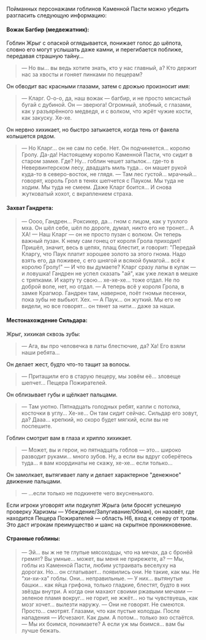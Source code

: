 
Пойманных персонажами гоблинов Каменной Пасти можно убедить разгласить следующую информацию:

#### Вожак Багбир (медвежатник):
Гоблин Жрыг с опаской оглядывается, понижает голос до шёпота, словно его могут услышать даже камни, и перегибается поближе, передавая страшную тайну…
> — Но вы… вы ведь хотите знать, кто у нас главный, а? Кто держит нас за хвосты и гоняет пинками по пещерам?

Он обводит вас красными глазами, затем с дрожью произносит имя:
> — Кларг. О-о-о, да, наш вожак — багбир, и не просто мясистый бугай с дубиной. Он — зверюга! Огромный, злобный, с глазами, как у разъярённого медведя, и с волком, что жрёт чужие кости, как закуску. Хе-хе.

Он нервно хихикает, но быстро затыкается, когда тень от факела колышется рядом.
> — Но Кларг... он не сам по себе. Нет. Он подчиняется... королю Гролу. Да-да! Настоящему королю Каменной Пасти, что сидит в старом замке. Где? Ну… гоблин чешет затылок... где-то в Невервинтерском лесу, двадцать миль туда... он машет рукой куда-то в северо-восток, не глядя.
> — Там лес густой… мрачный… говорят, король Грол в тенях шепчется с Пауком. Мы туда не ходим. Мы туда не смеем. Даже Кларг боится…
И снова жутковатый хохот, с вкраплением страха.

#### Захват Гандрета:
> — Оооо, Гандрен... Роксикер, да... гном с лицом, как у тухлого мха. Он шёл себе, шёл по дороге, думал, никто его не тронет… А ХА!
— Наш Кларг — он не просто пузан с волком. Он теперь важный пузан. К нему сам гонец от короля Грола приходил! Пришёл, значит, весь в цепях, плащ блестит, и говорит: "Передай Кларгу, что Паук платит хорошее золото за этого гнома. Надо взять его, да поживее, с его шнягой и всякой бумагой… всё к королю Гролу!"
— И что вы думаете? Кларг сразу лапы в кулак — и ловушка! Гандрен не успел сказать "ай", как уже лежал в мешке с тряпками. И карту ту свою... хе-хе-хе... тоже отдал. Не по доброй воле, нет, но отдал.
— А теперь всё у короля Грола, в замке Крагмор. Гандрен там, наверное, поёт гномьи песенки, пока зубы не выбьют. Хех.
— А Паук… он жуткий. Мы его не видели, но все говорят… он тянет за нити… даже за наши. 

#### Местонахождение Сильдара:
Жрыг, хихикая сквозь зубы:
> — Ага, вы про человечка в латы блестючие, да? Ха! Его взяли наши ребята…

Он делает жест, будто что-то тащит за волосы.
> — Притащили его в старую пещеру, мы зовём её… зловеще шепчет... Пещера Пожирателей.

Он облизывает губы и щёлкает пальцами.
> — Там уютно. Пятнадцать голодных ребят, капли с потолка, косточки в углу… Хе-хе… Он там сидит сейчас. Сильдар его зовут, да? Дааа… крепкий, но скоро будет мягкий, если вы не поспешите.

Гоблин смотрит вам в глаза и хрипло хихикает.
> — Может, вы и герои, но пятнадцать гоблов — это… широко разводит руками... много зубов. Ну, а если вы вдруг соберётесь туда... я вам координаты не скажу, хе-хе... если только...

Он замолкает, вытягивает лапу и делает характерное "денежное" движение пальцами.
> — …если только не подкинете чего вкусненького.

Если игроки уговорят или подкупят Жрыга (или бросят успешную проверку Харизмы — Убеждение/Запугивание/Обман), он назовёт, где находится Пещера Пожирателей — область H6, вход к северу от тропы. Это даст игрокам преимущество и шанс на скрытное проникновение.

#### Странные гоблины:
> —  Эй… вы ж не те глупые мясоходцы, что на мечах, да с бронёй гремят? Вы умные… может, вы меня не прирежете, а?
— Мы, гоблы из Каменной Пасти, любим устраивать веселуху на дорогах. Но… он сглатывает… появились они. Не такие, как мы. Не “хи-хи-ха” гоблы. Они… неправильные.
— У них… вытянутые башки… как яйца грифона, только гладкие, блестят, будто в них звёзды внутри. А когда они махают своими ржавыми мечами — зеленое пламя вокруг… не горит, не жжёт… но ты чувствуешь, как мозг хочет… вылезти наружу.
— Они не говорят. Не смеются. Просто... смотрят. Глазами, что как пустые колодцы. После нападения
— Исчезают. Как дым. А потом… только эхо остаётся.
— Мы их боимся, понимаете? А если уж мы боимся… вам бы лучше бежать. 